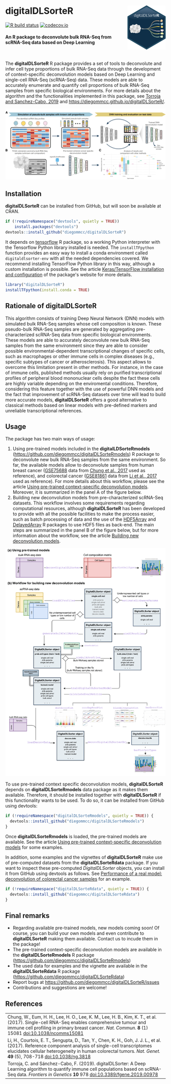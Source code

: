 # **digitalDLSorteR** <img src="man/figures/logo.png" align="right" width="120"/>

[![R build status](https://github.com/diegommcc/digitalDLsorteR/workflows/R-CMD-check-bioc/badge.svg)](https://github.com/diegommcc/digitalDLsorteR/actions) 
[![codecov.io](https://codecov.io/github/diegommcc/digitalDLSorteR/coverage.svg?branch=master)](https://app.codecov.io/gh/diegommcc/digitalDLSorteR)


<div style="text-align:left">
<span>
<h4>An R package to deconvolute bulk RNA-Seq from scRNA-Seq data based on Deep Learning</h4></span>
</div>

<br>

The **digitalDLSorteR** R package provides a set of tools to deconvolute and infer cell type proportions of bulk RNA-Seq data through the development of context-specific deconvolution models based on Deep Learning and single-cell RNA-Seq (scRNA-Seq) data. These models are able to accurately enumerate and quantify cell proportions of bulk RNA-Seq samples from specific biological environments. For more details about the algorithm and the functionalities implemented in this package, see [Torroja and Sanchez-Cabo, 2019](https://www.frontiersin.org/articles/10.3389/fgene.2019.00978/full) and <https://diegommcc.github.io/digitalDLSorteR/>.


<img src="man/figures/summary.png"/>

## Installation

**digitalDLSorteR** can be installed from GitHub, but will soon be available at CRAN.

```r
if (!requireNamespace("devtools", quietly = TRUE))
    install.packages("devtools")
devtools::install_github("diegommcc/digitalDLSorteR")
```

It depends on [tensorflow](https://cran.r-project.org/package=tensorflow) R package, so a working Python interpreter with the Tensorflow Python library installed is needed. The `installTFpython` function provides an easy way to install a conda environment called `digitaldlsorter-env` with all the needed dependencies covered. We recommend installing TensorFlow Python library in this way, although a custom installation is possible. See the article [Keras/TensorFlow installation and configuration](<https://diegommcc.github.io/digitalDLSorteR/articles/kerasIssues.html>) of the package's website for more details.


```r
library("digitalDLSorteR")
installTFpython(install.conda = TRUE)
```


## Rationale of **digitalDLSorteR**

This algorithm consists of training Deep Neural Network (DNN) models with simulated bulk RNA-Seq samples whose cell composition is known. These pseudo-bulk RNA-Seq samples are generated by aggregating pre-characterized scRNA-Seq data from specific biological environments. These models are able to accurately deconvolute new bulk RNA-Seq samples from the same environment since they are able to consider possible environmental-dependent transcriptional changes of specific cells, such as macrophages or other immune cells in complex diseases (e.g., specific subtypes of cancer or atherosclerosis). This aspect allows to overcome this limitation present in other methods. For instance, in the case of immune cells, published methods usually rely on purified transcriptional profiles of peripheral blood mononuclear cells despite the fact these cells are highly variable depending on the enviromental conditions. Therefore, considering this feature together with the use of powerful DNN models and the fact that improvement of scRNA-Seq datasets over time will lead to build more accurate models, **digitalDLSorteR** offers a good alternative to classical methods based on linear models with pre-defined markers and unreliable transcriptional references.

## Usage

The package has two main ways of usage:

1. Using pre-trained models included in the **digitalLDSorteRmodels** (<https://github.com/diegommcc/digitalDLSorteRmodels>) R package to deconvolute new bulk RNA-Seq samples from the same environment. So far, the available models allow to deconvolute samples from human breast cancer ([GSE75688](https://www.ncbi.nlm.nih.gov/geo/query/acc.cgi?acc=GSE75688) data from [Chung et al., 2017](https://www.nature.com/articles/ncomms15081) used as reference), and colorectal cancer ([GSE81861](https://www.ncbi.nlm.nih.gov/geo/query/acc.cgi?acc=GSE81861) data from [Li et al., 2017](https://www.nature.com/articles/ng.3818) used as reference). For more details about this workflow, please see the article [Using pre-trained context-specific deconvolution models](https://diegommcc.github.io/digitalDLSorteR/articles/pretrainedModels.html). Moreover, it is summarized in the panel A of the figure below.
2. Building new deconvolution models from pre-characterized scRNA-Seq datasets. This workflow involves some requirements regarding computational resources, although **digitalDLSorteR** has been developed to provide with all the possible facilities to make the process easier, such as batch processing of data and the use of the [HDF5Array](https://bioconductor.org/packages/release/bioc/html/HDF5Array.html) and [DelayedArray](https://bioconductor.org/packages/release/bioc/html/DelayedArray.html) R packages to use HDF5 files as back-end. The main steps are summarized in the panel B of the figure below, but for more information about the workflow, see the article [Building new deconvolution models](https://diegommcc.github.io/digitalDLSorteR/articles/newModels.html).

<img src="man/figures/workflow_readme.png"/>

To use pre-trained context specific deconvolution models, **digitalDLSorteR** depends on **digitalDLSorteRmodels** data package as it makes them available. Therefore, it should be installed together with **digitalDLSorteR** if this functionality wants to be used. To do so, it can be installed from GitHub using devtools:

```r
if (!requireNamespace("digitalDLSorteRmodels", quietly = TRUE)) {
  devtools::install_github("diegommcc/digitalDLSorteRmodels")
}
```

Once **digitalDLSorteRmodels** is loaded, the pre-trained models are available. See the article [Using pre-trained context-specific deconvolution models](https://diegommcc.github.io/digitalDLSorteR/articles/pretrainedModels.html) for some examples.

In addition, some examples and the vignettes of **digitalDLSorteR** make use of pre-computed datasets from the **digitalDLSorteRdata** package. If you want to inspect these pre-computed _DigitalDLSorter_ objects, you can install it from GitHub using devtools as follows. See [Performance of a real model: deconvolution of colorectal cancer samples](https://diegommcc.github.io/digitalDLSorteR/articles/realModelExample.html) for an example.

```r
if (!requireNamespace("digitalDLSorteRdata", quietly = TRUE)) {
  devtools::install_github("diegommcc/digitalDLSorteRdata")
}
```

## Final remarks

* Regarding available pre-trained models, new models coming soon! Of course, you can build your own models and even contribute to **digitalDLSorteR** making them available. Contact us to incude them in the package!
* The pre-trained context-specific deconvolution models are available in the **digitalDLSorteRmodels** R package (<https://github.com/diegommcc/digitalDLSorteRmodels>)
* The used data for examples and the vignette are available in the **digitalDLSorteRdata** R package (<https://github.com/diegommcc/digitalDLSorteRdata>)
* Report bugs at <https://github.com/diegommcc/digitalDLSorteR/issues>
* Contributions and suggestions are welcome!

## References

<table>
  <tr><td>Chung, W., Eum, H. H., Lee, H. O., Lee, K. M., Lee, H. B., Kim, K. T., et al. (2017). Single-cell RNA-Seq enables comprehensive tumour and immune cell profiling in primary breast cancer.
  <i>Nat. Commun.</i>
  <b>8</b> (1) 15081
  <a href='https://doi.org/10.1038/ncomms15081'>doi:10.1038/ncomms15081</a>
  </td></tr>

  <tr><td>Li, H., Courtois, E. T., Sengupta, D., Tan, Y., Chen, K. H., Goh, J. J. L., et al. (2017). Reference component analysis of single-cell transcriptomes elucidates cellular heterogeneity in human colorectal tumors.
  <i>Nat. Genet.</i>
  <b>49</b> (5), 708-718
  <a href='https://doi.org/10.1038/ng.3818'>doi:10.1038/ng.3818</a>
  </td></tr>

  <tr><td>Torroja, C. and Sánchez-Cabo, F. (2019). digitalDLSorter: A Deep Learning algorithm to quantify immune cell populations based on scRNA-Seq data.
  <i>Frontiers in Genetics</i>
  <b>10</b> 978
  <a href='https://doi.org/10.3389/fgene.2019.00978'>doi:10.3389/fgene.2019.00978</a>
  </td></tr>
</table>
